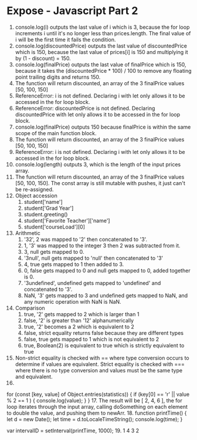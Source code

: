 # Expose - Javascript Part 2

1. console.log(i) outputs the last value of i which is 3, because the for loop increments i until it's no longer less than prices.length.  The final value of i will be the first time it fails the condition. 
2. console.log(discountedPrice) outputs the last value of discountedPrice which is 150, because the last value of prices[i] is 150 and multiplying it by (1 - discount) = 150.
3. console.log(finalPrice) outputs the last value of finalPrice which is 150, because it takes the (discountedPrice * 100) / 100 to remove any floating point trailing digits and returns 150. 
4. The function will return discounted, an array of the 3 finalPrice values [50, 100, 150]  
5. ReferenceError: i is not defined.  Declaring i with let only allows it to be accessed in the for loop block.
6. ReferenceError: discountedPrice is not defined.  Declaring discountedPrice with let only allows it to be accessed in the for loop block.
7. console.log(finalPrice) outputs 150 because finalPrice is within the same scope of the main function block.  
8. The function will return discounted, an array of the 3 finalPrice values [50, 100, 150]
9. ReferenceError: i is not defined.  Declaring i with let only allows it to be accessed in the for loop block.
10. console.log(length) outputs 3, which is the length of the input prices array.
11. The function will return discounted, an array of the 3 finalPrice values [50, 100, 150].  The const array is still mutable with pushes, it just can't be re-assigned.  
12. Object accession  
    1. student['name']
    2. student['Grad Year'] 
    3. student.greeting()
    4. student['Favorite Teacher']['name']
    5. student['courseLoad'][0]
13. Arithmetic
    1.  '32', 2 was mapped to '2' then concatenated to '3'.
    2.  1, '3' was mapped to the integer 3 then 2 was subtracted from it.
    3.  3, null gets mapped to 0.
    4.  '3null', null gets mapped to 'null' then concatenated to '3'
    5.  4, true gets mapped to 1 then added to 3.
    6.  0, false gets mapped to 0 and null gets mapped to 0, added together is 0.
    7.  '3undefined', undefined gets mapped to 'undefined' and concatenated to '3'. 
    8.  NaN, '3' gets mapped to 3 and undefined gets mapped to NaN, and any numeric operation with NaN is NaN. 
14. Comparison
    1.  true, '2' gets mapped to 2 which is larger than 1
    2.  false, '2' is greater than '12' alphanumerically 
    3.  true, '2' becomes a 2 which is equivalent to 2
    4.  false, strict equality returns false because they are different types
    5.  false, true gets mapped to 1 which is not equivalent to 2
    6.  true, Boolean(2) is equivalent to true which is strictly equivalent to true
15. Non-strict equality is checked with == where type conversion occurs to determine if values are equivalent.
    Strict equality is checked with === where there is no type conversion and values must be the same type and equivalent.
16. 
for (const [key, value] of Object.entries(statistics)) {
    if (key[0] == 'r' || value % 2 == 1 ) {
        console.log(value);
    }
}
17. The result will be [ 2, 4, 6 ], the for loop iterates through the input array, calling doSomething on each element to double the value, and pushing them to newArr.
18. 
function printTime() {
    let d = new Date();
    let time = d.toLocaleTimeString();
    console.log(time);
}

var intervalID = setInterval(printTime, 1000);
19. 
1 
4 
3 
2
